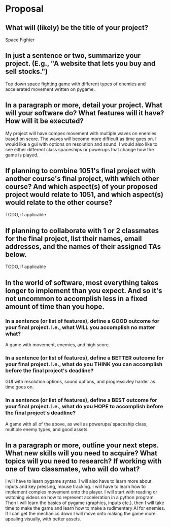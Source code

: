 # Proposal

## What will (likely) be the title of your project?

Space Fighter

## In just a sentence or two, summarize your project. (E.g., "A website that lets you buy and sell stocks.")

Top down space fighting game with different types of enemies and accelerated movement written on pygame. 

## In a paragraph or more, detail your project. What will your software do? What features will it have? How will it be executed?

My project will have compex movement with multiple waves on enemies based on score. The waves will become more difficult as time goes on. I would like a gui with options on resolution and sound. I would also like to see either different class spaceships or powerups that change how the game is played.

## If planning to combine 1051's final project with another course's final project, with which other course? And which aspect(s) of your proposed project would relate to 1051, and which aspect(s) would relate to the other course?

TODO, if applicable

## If planning to collaborate with 1 or 2 classmates for the final project, list their names, email addresses, and the names of their assigned TAs below.

TODO, if applicable

## In the world of software, most everything takes longer to implement than you expect. And so it's not uncommon to accomplish less in a fixed amount of time than you hope.

### In a sentence (or list of features), define a GOOD outcome for your final project. I.e., what WILL you accomplish no matter what?

A game with movement, enemies, and high score.

### In a sentence (or list of features), define a BETTER outcome for your final project. I.e., what do you THINK you can accomplish before the final project's deadline?

GUI with resolution options, sound options, and progressivley harder as time goes on.

### In a sentence (or list of features), define a BEST outcome for your final project. I.e., what do you HOPE to accomplish before the final project's deadline?

A game with all of the above, as well as powerups/ spaceship class, multiple enemy types, and good assets. 

## In a paragraph or more, outline your next steps. What new skills will you need to acquire? What topics will you need to research? If working with one of two classmates, who will do what?

I will have to learn pygame syntax. I will also have to learn more about inputs and key pressing, mouse tracking. I will have to learn how to implement complex movement onto the player. I will start with reading or watching videos on how to represent acceleration in a python program. Then I will learn the basics of pygame (graphics, inputs etc.), then I will take time to make the game and learn how to make a rudimentary AI for enemies. If I can get the mechanics down I will move onto making the game more apealing visually, with better assets.
